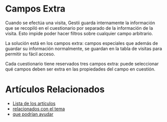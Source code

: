 # Campos Extra

Cuando se efectúa una visita, Gestii guarda internamente la información que se recopiló
en el cuestionario por separado de la información de la visita. Esto impide poder
hacer filtros sobre cualquier campo arbitrario.

La solución está en los campos extra: campos especiales que además de guardar su
información normalmente, se guardan en la tabla de visitas para permitir su fácil acceso.

Cada cuestionario tiene reservados tres campos extra: puede seleccionar qué campos deben
ser extra en las propiedades del campo en cuestión.

# Artículos Relacionados

* [Lista de los artículos](/..)
* [relacionados con el tema](/../template)
* [que podrían ayudar](http://gestii.com)
